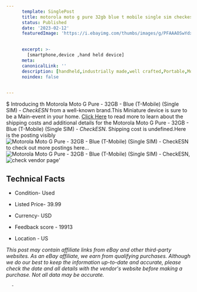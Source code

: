 ```yaml
---
      template: SinglePost
      title: motorola moto g pure 32gb blue t mobile single sim checkesn 
      status: Published
      date: '2023-02-12'
      featuredImage: 'https://i.ebayimg.com/thumbs/images/g/PFAAAOSwYdxjbbgC/s-l225.jpg'
       

      excerpt: >-
        [smartphone,device ,hand held device]
      meta:
      canonicalLink: ''
      description: [handheld,industrially made,well crafted,Portable,Mobile,Compact,Convenient,Lightweight,Maneuverable,Man-portable,Miniature,Carriable,Hand-held,Light,Holdable,Transportable,Mobile device,Pocket-sized,On-the-go,Wireless,Cordless,Compact size,Convenient size, smartphone,device ,hand held device]
      noindex: false
      

---
```

$
      Introducing th Motorola Moto G Pure - 32GB - Blue (T-Mobile) (Single SIM) - *CheckESN* from a well-known brand.This Miniature device  is sure to be a Main-event in your home. [Click Here](https://www.ebay.com/itm/295523028589?hash=item44ce8b8e6d%3Ag%3APFAAAOSwYdxjbbgC&mkevt=1&mkcid=1&mkrid=711-53200-19255-0&campid=%253CePNCampaignId%253E&customid=%253CreferenceId%253E&toolid=10049) to read more to learn about the shipping costs and additional details for the Motorola Moto G Pure - 32GB - Blue (T-Mobile) (Single SIM) - *CheckESN*. Shipping cost is undefined.Here is the posting visibly ![Motorola Moto G Pure - 32GB - Blue (T-Mobile) (Single SIM) - *CheckESN*](https://i.ebayimg.com/thumbs/images/g/PFAAAOSwYdxjbbgC/s-l225.jpg) to check out more postings here... ![Motorola Moto G Pure - 32GB - Blue (T-Mobile) (Single SIM) - *CheckESN*](https://i.ebayimg.com/images/g/PFAAAOSwYdxjbbgC/s-l1600.jpg), ![check vendor page](https://origin-galleryplus.ebayimg.com/ws/web/295523028589_2_0_1/225x225.jpg,https://origin-galleryplus.ebayimg.com/ws/web/295523028589_3_0_1/225x225.jpg,https://origin-galleryplus.ebayimg.com/ws/web/295523028589_4_0_1/225x225.jpg,https://origin-galleryplus.ebayimg.com/ws/web/295523028589_5_0_1/225x225.jpg,https://origin-galleryplus.ebayimg.com/ws/web/295523028589_6_0_1/225x225.jpg)'

      

 ## Technical Facts 



     
      

 - Condition- Used 


      

 - Listed Price- 39.99 


      

 - Currency- USD 


      

 - Feedback score - 19913 


      

 - Location - US 


      
      

 *_This post may contain affiliate links from eBay and other third-party websites. As an eBay affiliate, we earn from qualifying purchases. Although we do our best to keep the information up-to-date and accurate, please check the date and all details with the vendor's website before making a purchase. Not all data may be accurate._*




      -
